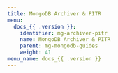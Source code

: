 ```yaml
---
title: MongoDB Archiver & PITR
menu:
  docs_{{ .version }}:
    identifier: mg-archiver-pitr
    name: MongoDB Archiver & PITR
    parent: mg-mongodb-guides
    weight: 41
menu_name: docs_{{ .version }}
---
```

